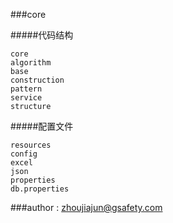 ###core

#####代码结构
```
core
algorithm
base
construction
pattern
service
structure
```
#####配置文件
```
resources
config
excel
json
properties
db.properties
```

###author : zhoujiajun@gsafety.com
